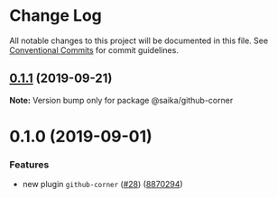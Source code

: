 # Change Log

All notable changes to this project will be documented in this file.
See [Conventional Commits](https://conventionalcommits.org) for commit guidelines.

## [0.1.1](https://github.com/evillt/saika/compare/@saika/github-corner@0.1.0...@saika/github-corner@0.1.1) (2019-09-21)

**Note:** Version bump only for package @saika/github-corner

# 0.1.0 (2019-09-01)

### Features

- new plugin `github-corner` ([#28](https://github.com/evillt/saika/issues/28)) ([8870294](https://github.com/evillt/saika/commit/8870294))

